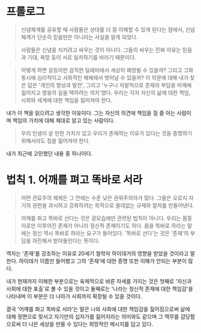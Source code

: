 # 프롤로그

> 신념체계를 공유할 때 사람들은 상대를 더 잘 이해할 수 있게 된다는 점에서, 신념 체계가 단순히 믿음만은 아니라는 사실을 알게 되었다.

> 사람들은 신념을 지키려고 싸우는 것이 아니다. 그들이 싸우는 진짜 이유는 믿음과 기대, 욕망 등이 서로 일치하기를 바라기 때문이다.

> 어떻게 하면 갈등이란 끔직한 딜레마에서 세상이 해방될 수 있을까? 그리고 그와 동시에 심리적이고 사회적인 해체에서 벗어날 수 있을까? 이 의문에 대해 내가 찾은 답은 '개인의 향상과 발전', 그리고 '누구나 자발적으로 존재의 부담을 어깨에 짊어지고 영웅의 길을 택하려는 의지'였다. 우리는 각자 자신의 삶에 대한 책임, 사회와 세계에 대한 책임을 짊어져야 한다.

내가 이 책을 읽으려고 생각한 이유이다. 그는 자신의 의견에 책임을 질 줄 아는 사람이며 책임의 가치에 대해 제대로 알고 있는 사람이다.

> 우리 인생이 살 만한 가치가 있고 우리가 존재하는 이유가 있다는 것을 증명하기 위해서라도 짐을 짊어져야 한다.

내가 최근에 고민했던 내용 중 하나이다.

# 법칙 1. 어깨를 펴고 똑바로 서라

> 어떤 관료주의 체제든 그 안에는 수준 낮은 권위주의자가 많다. 그들은 오로지 자기의 권한을 과시하고 강화하려는 목적으로 쓸데없는 규제와 절차를 만들어낸다.

> 어깨를 펴고 똑바로 선다는 것은 겉모습에만 관련된 법칙이 아니다. 우리는 몸뚱이로만 이루어진 존재가 아니라 정신적 존재이기도 하다. 몸을 똑바로 하라는 말에는 정신 역시 똑바로 하라는 요구가 들어있다. '똑바로 선다'는 것은 '존재'의 부담을 자진해서 받아들인다는 뜻이다.

역자는 '존재'를 강조하는 이유로 20세기 철학자 하이데거의 영향을 받았을 것이라고 말한다. 하이데거 이름만 들어봤고 그의 '존재'에 대한 증명 또한 이해가 안되는 부분이 많다. 

내가 현재까지 이해한 부분으로는 육체적으로 바른 자세를 가지는 것은 첫째로 '자신과 사회에 대한 표출'로 볼 수 있을 것이고 둘째로는 '나라는 정신적 존재에 대한 책임감'을 나타내며 이 부분은 더 나아가 사회까지 확장될 수 있을 것이다.

결국 '어깨를 펴고 똑바로 서라'는 말은 나와 사회에 대한 책임감을 짊어짐으로써 삶에 대해 정면으로 맞서고 자기만의 십자가를 짊어지라는 의미와도 같으며 그 책무를 감당함으로써 더 나은 세상을 만들 수 있다는 희망적인 메시지를 담고 있다.